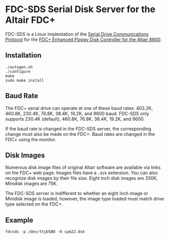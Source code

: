 # FDC-SDS Serial Disk Server for the Altair FDC+

FDC-SDS is a Linux implentation of the [Serial Drive Communications Protocol](https://deramp.com/downloads/altair/hardware/fdc+/FDC%20Serial%20Server%20Protocol.txt) for the [FDC+ Enhanced Floppy Disk Controller for the Altair 8800](https://deramp.com/fdc_plus.html).

## Installation
```
./autogen.sh
./configure
make
sudo make install
```

## Baud Rate
The FDC+ serial drive can operate at one of these baud rates: 403.2K, 460.8K, 230.4K, 76.8K, 38.4K, 19.2K, and 9600 baud. FDC-SDS only supports 230.4K (default), 460.8K, 76.8K, 38.4K, 19.2K, and 9600.

If the baud rate is changed in the FDC-SDS server, the corresponding change must also be made on the FDC+. Baud rates are changed in the FDC+ using the monitor.

## Disk Images
Numerous disk image files of original Altair software are available via links on the FDC+ web page. Images files have a `.dsk` extension. You can also recognize disk images by their file size. Eight inch disk images are 330K, Minidisk images are 75K.

The FDC-SDS server is indifferent to whether an eight inch image or Minidisk image is loaded, however, the image type loaded must match drive type selected on the FDC+.

## Example
`fdcsds -p /dev/ttyUSB0 -0 cpm22.dsk`
